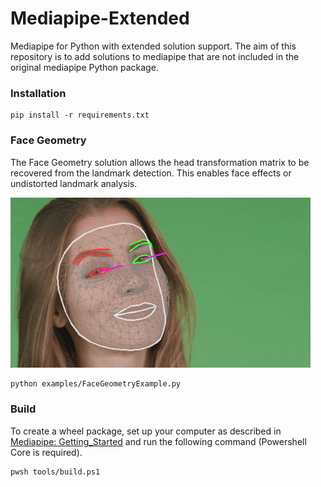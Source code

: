 # Mediapipe-Extended
Mediapipe for Python with extended solution support. The aim of this repository is to add solutions to mediapipe that are not included in the original mediapipe Python package.

### Installation

```
pip install -r requirements.txt
```

### Face Geometry
The Face Geometry solution allows the head transformation matrix to be recovered from the landmark detection. This enables face effects or undistorted landmark analysis.

![Face Geometry Example](media/face-geometry-recording.gif)

```bash
python examples/FaceGeometryExample.py
```

### Build
To create a wheel package, set up your computer as described in [Mediapipe: Getting_Started](https://google.github.io/mediapipe/getting_started/python.html#mediapipe-python-framework) and run the following command (Powershell Core is required).

```bash
pwsh tools/build.ps1
```

